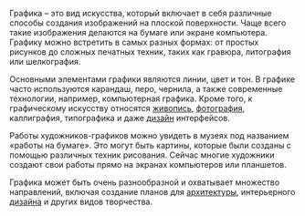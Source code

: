 Графика – это вид искусства, который включает в себя различные способы создания изображений на плоской поверхности. Чаще всего такие изображения делаются на бумаге или экране компьютера. Графику можно встретить в самых разных формах: от простых рисунков до сложных печатных техник, таких как гравюра, литография или шелкография.

Основными элементами графики являются линии, цвет и тон. В графике часто используются карандаш, перо, чернила, а также современные технологии, например, компьютерная графика. Кроме того, к графическому искусству относятся [живопись](Живопись.md), [фотография](Фотография.md), каллиграфия, типографика и даже [дизайн](Дизайн.md) интерфейсов.

Работы художников-графиков можно увидеть в музеях под названием «работы на бумаге». Это могут быть картины, которые были созданы с помощью различных техник рисования. Сейчас многие художники создают свои работы прямо на экранах компьютеров или планшетов.

Графика может быть очень разнообразной и охватывает множество направлений, включая создание планов для [архитектуры](Архитектура.md), интерьерного [дизайна](Дизайн.md) и других видов творчества.